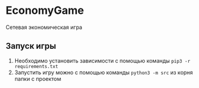 # EconomyGame
Сетевая экономическая игра

## Запуск игры
1) Необходимо установить зависимости с помощью команды `pip3 -r requirements.txt`
2) Запустить игру можно с помощью команды `python3 -m src` из корня папки с проектом
